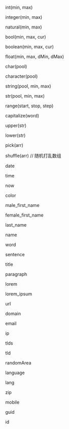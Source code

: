 int(min, max)

integer(min, max)

natural(min, max)

bool(min, max, cur)

boolean(min, max, cur)

float(min, max, dMin, dMax)

char(pool)

character(pool)

string(pool, min, max)

str(pool, min, max)

range(start, stop, step)

capitalize(word)

upper(str)

lower(str)

pick(arr)

shuffle(arr) // 随机打乱数组

date

time

now

color

male_first_name

female_first_name

last_name

name

word

sentence

title

paragraph

lorem

lorem_ipsum

url

domain

email

ip

tlds

tld

randomArea

language

lang

zip

mobile

guid

id